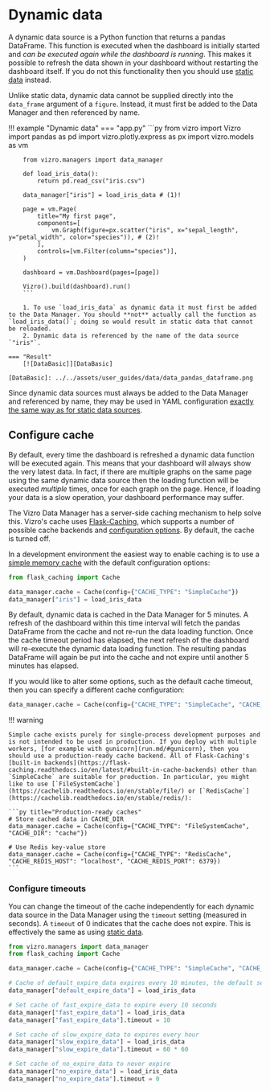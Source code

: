 # Dynamic data

A dynamic data source is a Python function that returns a pandas DataFrame. This function is executed when the dashboard is initially started and _can be executed again while the dashboard is running_. This makes it possible to refresh the data shown in your dashboard without restarting the dashboard itself. If you do not this functionality then you should use [static data](static-data.md) instead.

Unlike static data, dynamic data cannot be supplied directly into the `data_frame` argument of a `figure`. Instead, it must first be added to the Data Manager and then referenced by name.

!!! example "Dynamic data"
    === "app.py"
        ```py
        from vizro import Vizro
        import pandas as pd
        import vizro.plotly.express as px
        import vizro.models as vm

        from vizro.managers import data_manager

        def load_iris_data():
            return pd.read_csv("iris.csv")

        data_manager["iris"] = load_iris_data # (1)!

        page = vm.Page(
            title="My first page",
            components=[
                vm.Graph(figure=px.scatter("iris", x="sepal_length", y="petal_width", color="species")), # (2)!
            ],
            controls=[vm.Filter(column="species")],
        )

        dashboard = vm.Dashboard(pages=[page])

        Vizro().build(dashboard).run()
        ```

        1. To use `load_iris_data` as dynamic data it must first be added to the Data Manager. You should **not** actually call the function as `load_iris_data()`; doing so would result in static data that cannot be reloaded.
        2. Dynamic data is referenced by the name of the data source `"iris"`.

    === "Result"
        [![DataBasic]][DataBasic]

    [DataBasic]: ../../assets/user_guides/data/data_pandas_dataframe.png

Since dynamic data sources must always be added to the Data Manager and referenced by name, they may be used in YAML configuration [exactly the same way as for static data sources](static-data.md#reference-by-name).

## Configure cache

By default, every time the dashboard is refreshed a dynamic data function will be executed again. This means that your dashboard will always show the very latest data. In fact, if there are multiple graphs on the same page using the same dynamic data source then the loading function will be executed _multiple_ times, once for each graph on the page. Hence, if loading your data is a slow operation, your dashboard performance may suffer.

The Vizro Data Manager has a server-side caching mechanism to help solve this. Vizro's cache uses [Flask-Caching](https://flask-caching.readthedocs.io/en/latest/), which supports a number of possible cache backends and [configuration options](https://flask-caching.readthedocs.io/en/latest/#configuring-flask-caching). By default, the cache is turned off. 

In a development environment the easiest way to enable caching is to use a [simple memory cache](https://cachelib.readthedocs.io/en/stable/simple/) with the default configuration options:

```py title="Simple cache with default timeout of 5 minutes"
from flask_caching import Cache

data_manager.cache = Cache(config={"CACHE_TYPE": "SimpleCache"})
data_manager["iris"] = load_iris_data
```

By default, dynamic data is cached in the Data Manager for 5 minutes. A refresh of the dashboard within this time interval will fetch the pandas DataFrame from the cache and not re-run the data loading function. Once the cache timeout period has elapsed, the next refresh of the dashboard will re-execute the dynamic data loading function. The resulting pandas DataFrame will again be put into the cache and not expire until another 5 minutes has elapsed.

If you would like to alter some options, such as the default cache timeout, then you can specify a different cache configuration:

```py title="Simple cache with timeout set to 10 minutes"
data_manager.cache = Cache(config={"CACHE_TYPE": "SimpleCache", "CACHE_DEFAULT_TIMEOUT": 600})
```

!!! warning

    Simple cache exists purely for single-process development purposes and is not intended to be used in production. If you deploy with multiple workers, [for example with gunicorn](run.md/#gunicorn), then you should use a production-ready cache backend. All of Flask-Caching's [built-in backends](https://flask-caching.readthedocs.io/en/latest/#built-in-cache-backends) other than `SimpleCache` are suitable for production. In particular, you might like to use [`FileSystemCache`](https://cachelib.readthedocs.io/en/stable/file/) or [`RedisCache`](https://cachelib.readthedocs.io/en/stable/redis/):

    ```py title="Production-ready caches"
    # Store cached data in CACHE_DIR
    data_manager.cache = Cache(config={"CACHE_TYPE": "FileSystemCache", "CACHE_DIR": "cache"})

    # Use Redis key-value store
    data_manager.cache = Cache(config={"CACHE_TYPE": "RedisCache", "CACHE_REDIS_HOST": "localhost", "CACHE_REDIS_PORT": 6379})
    ```

### Configure timeouts

You can change the timeout of the cache independently for each dynamic data source in the Data Manager using the `timeout` setting (measured in seconds). A `timeout` of 0 indicates that the cache does not expire. This is effectively the same as using [static data](static-data.md).
```py title="Set the cache timeout for each dynamic data source"
from vizro.managers import data_manager
from flask_caching import Cache

data_manager.cache = Cache(config={"CACHE_TYPE": "SimpleCache", "CACHE_DEFAULT_TIMEOUT": 600})

# Cache of default_expire_data expires every 10 minutes, the default set by CACHE_DEFAULT_TIMEOUT
data_manager["default_expire_data"] = load_iris_data

# Set cache of fast_expire_data to expire every 10 seconds
data_manager["fast_expire_data"] = load_iris_data
data_manager["fast_expire_data"].timeout = 10

# Set cache of slow_expire_data to expires every hour
data_manager["slow_expire_data"] = load_iris_data
data_manager["slow_expire_data"].timeout = 60 * 60

# Set cache of no_expire_data to never expire
data_manager["no_expire_data"] = load_iris_data
data_manager["no_expire_data"].timeout = 0
```
